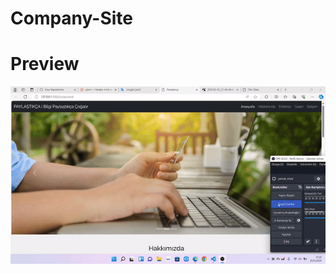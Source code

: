 # Company-Site

# Preview
![](https://github.com/silan4/company-site/blob/main/payla%C5%9Ft%C4%B1k%C3%A7a.gif)

